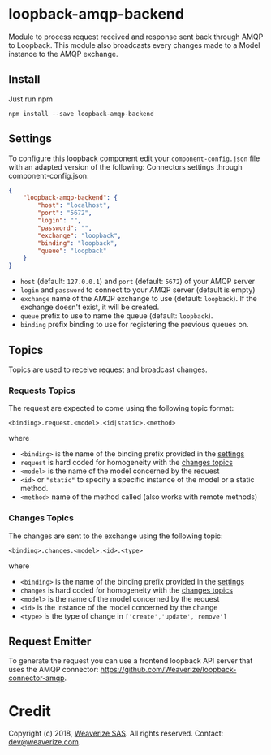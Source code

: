 # loopback-amqp-backend
Module to process request received and response sent back through AMQP to Loopback.
This module also broadcasts every changes made to a Model instance to the AMQP exchange.

## Install
Just run npm
```
npm install --save loopback-amqp-backend
```

## Settings
To configure this loopback component edit your `component-config.json` file with an adapted version of the following:
Connectors settings through component-config.json:
```json
{
	"loopback-amqp-backend": {
		"host": "localhost",
		"port": "5672",
		"login": "",
		"password": "",
		"exchange": "loopback",
		"binding": "loopback",
		"queue": "loopback"
	}
}
```
- `host` (default: `127.0.0.1`) and `port` (default: `5672`) of your AMQP server
- `login` and `password` to connect to your AMQP server (default is empty)
- `exchange` name of the AMQP exchange to use (default: `loopback`). If the exchange doesn't exist, it will be created.
- `queue` prefix to use to name the queue (default: `loopback`).
- `binding` prefix binding to use for registering the previous queues on.

## Topics
Topics are used to receive request and broadcast changes.

### Requests Topics
The request are expected to come using the following topic format:
```
<binding>.request.<model>.<id|static>.<method>
```
where
- `<binding>` is the name of the binding prefix provided in the [settings](#Settings)
- `request` is hard coded for homogeneity with the [changes topics](#changes-topics)
- `<model>` is the name of the model concerned by the request
- `<id>` or `"static"` to specify a specific instance of the model or a static method.
- `<method>` name of the method called (also works with remote methods)

### Changes Topics
The changes are sent to the exchange using the following topic:
```
<binding>.changes.<model>.<id>.<type>
```
where
- `<binding>` is the name of the binding prefix provided in the [settings](#Settings)
- `changes` is hard coded for homogeneity with the [changes topics](#requests-topics)
- `<model>` is the name of the model concerned by the request
- `<id>` is the instance of the model concerned by the change
- `<type>` is the type of change in `['create','update','remove']`

## Request Emitter
To generate the request you can use a frontend loopback API server that uses the AMQP connector: https://github.com/Weaverize/loopback-connector-amqp.

# Credit
Copyright (c) 2018, [Weaverize SAS](http://www.weaverize.com). All rights reserved. Contact: <dev@weaverize.com>.
